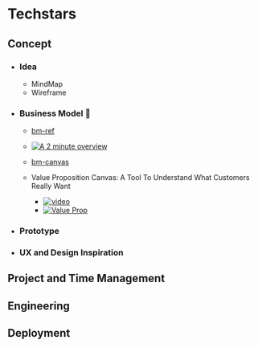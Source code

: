 # Techstars

## Concept
* ### Idea
  * MindMap
  * Wireframe
  
* ### Business Model :rocket:

  * [bm-ref](https://www.strategyzer.com/canvas/business-model-canvas)
  * [![A 2 minute overview](https://www.strategyzer.com/hubfs/Strategyzer_November2018%20Theme/images/online-course-what-you-get-videos-f882b4b0bd381989e6ec094a80fe6ba92a6fc3a5053ca45154d3e364a3a96374.svg)](https://vimeo.com/78350794)

  * [bm-canvas](https://github.com/anjana-somathilake/Techstars/blob/master/Business%20Model/the-business-model-canvas.pdf)

  * Value Proposition Canvas: A Tool To Understand What Customers Really Want
    * [![video]()](https://youtu.be/ReM1uqmVfP0)
    * [![Value Prop](https://img.youtube.com/vi/ReM1uqmVfP0/maxresdefault.jpg)](https://youtu.be/ReM1uqmVfP0)
    
    
* ### Prototype

* ### UX and Design Inspiration 

## Project and Time Management
## Engineering
## Deployment 
